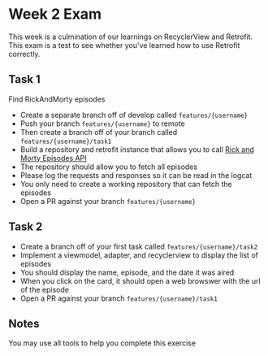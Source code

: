 # Week 2 Exam
This week is a culmination of our learnings on RecyclerView and
Retrofit. This exam is a test to see whether you've learned how to
use Retrofit correctly.

## Task 1
Find RickAndMorty episodes
 - Create a separate branch off of develop called `features/{username}`
 - Push your branch `features/{username}` to remote
 - Then create a branch off of your branch called `features/{username}/task1`
 - Build a repository and retrofit instance that allows you to call
    [Rick and Morty Episodes API](https://rickandmortyapi.com/documentation/#get-all-episodes)
 - The repository should allow you to fetch all episodes
 - Please log the requests and responses so it can be read in the logcat
 - You only need to create a working repository that can fetch the episodes
 - Open a PR against your branch `features/{username}`

## Task 2
 - Create a branch off of your first task called `features/{username}/task2`
 - Implement a viewmodel, adapter, and recyclerview to display the list of episodes
 - You should display the name, episode, and the date it was aired
 - When you click on the card, it should open a web browswer with the url of the episode
 - Open a PR against your branch `features/{username}/task1`


## Notes
You may use all tools to help you complete this exercise
